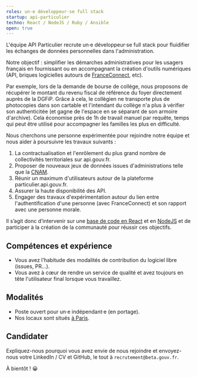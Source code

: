```yaml
---
roles: un·e développeur·se full stack
startup: api-particulier
techno: React / NodeJS / Ruby / Ansible
open: true
---
```


L'équipe API Particulier recrute un·e développeur·se full stack pour fluidifier les échanges de
données personnelles dans l'administration.

<!--more-->

Notre objectif : simplifier les démarches administratives pour les usagers français en fournissant ou en accompagnant
la création d'outils numériques (API, briques logicielles autours de [FranceConnect](https://franceconnect.gouv.fr/), etc).

Par exemple, lors de la demande de bourse de collège, nous proposons de récupérer le montant du revenu fiscal de référence du foyer
directement auprès de la DGFiP. Grâce à cela, le collègien ne transporte plus de photocopies dans son cartable et l'intendant du collège
n'a plus à vérifier son authenticitée (et gagne de l'espace en se séparant de son armoire d'archive). Cela économise près de 1h de travail manuel par requête, temps qui peut être utilisé pour accompagner les familles les plus en difficulté.

Nous cherchons une personne expérimentée pour rejoindre notre équipe et nous aider à poursuivre les travaux suivants :

1. La contractualisation et l'enrôlement du plus grand nombre de collectivités territoriales sur api.gouv.fr.
2. Proposer de nouveaux jeux de données issues d'administrations telle que la [CNAM](https://www.ameli.fr/).
3. Réunir un maximum d'utilisateurs autour de la plateforme particulier.api.gouv.fr.
4. Assurer la haute disponibilité des API.
5. Engager des travaux d'expérimentation autour du lien entre l'authentification d'une personne (avec
FranceConnect) et son rapport avec une personne morale.

Il s’agit donc d’intervenir sur une [base de code en React](https://github.com/betagouv/signup-front) et en 
[NodeJS](https://github.com/betagouv/api-particulier) et de participer à la création de la communauté pour réussir ces objectifs.

## Compétences et expérience

- Vous avez l’habitude des modalités de contribution du logiciel libre (issues, PR…).
- Vous avez à cœur de rendre un service de qualité et avez toujours en tête l'utilisateur final lorsque vous travaillez.

## Modalités

- Poste ouvert pour un·e indépendant·e (en portage).
- Nos locaux sont situés [à Paris](https://github.com/betagouv/beta.gouv.fr/wiki/Locaux).

## Candidater

Expliquez-nous pourquoi vous avez envie de nous rejoindre et envoyez-nous votre LinkedIn / CV et GitHub, le tout à `recrutement@beta.gouv.fr`.

À bientôt ! 😀

